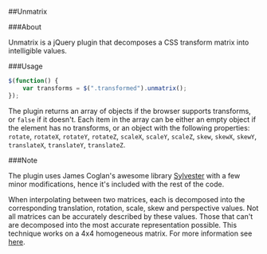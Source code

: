 ##Unmatrix

###About

Unmatrix is a jQuery plugin that decomposes a CSS transform matrix into 
intelligible values.

###Usage

```javascript
$(function() {
    var transforms = $(".transformed").unmatrix();
});
```

The plugin returns an array of objects if the browser supports transforms, or 
```false``` if it doesn't. Each item in the array can be either an empty 
object if the element has no transforms, or an object with the following 
properties: 
```rotate```, ```rotateX```, ```rotateY```, ```rotateZ```, ```scaleX```, 
```scaleY```, ```scaleZ```, ```skew```, ```skewX```, ```skewY```, 
```translateX```, ```translateY```, ```translateZ```. 

###Note

The plugin uses James Coglan's awesome library 
[Sylvester](http://sylvester.jcoglan.com/) with a few minor modifications, hence 
it's included with the rest of the code.

When interpolating between two matrices, each is decomposed into the corresponding 
translation, rotation, scale, skew and perspective values. Not all matrices can 
be accurately described by these values. Those that can't are decomposed into 
the most accurate representation possible. This technique works on a 4x4 
homogeneous matrix. For more information see 
[here](http://dev.w3.org/csswg/css3-transforms/).
